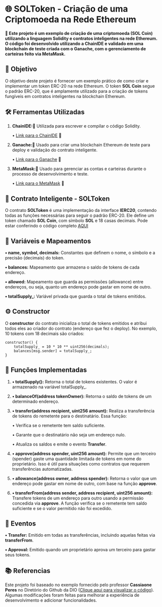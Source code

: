 # 🌐 SOLToken - Criação de uma Criptomoeda na Rede Ethereum

#### 🚀 Este projeto é um exemplo de criação de uma criptomoeda (SOL Coin) utilizando a linguagem Solidity e contratos inteligentes na rede Ethereum. O código foi desenvolvido utilizando a ChainIDE e validado em uma blockchain de teste criada com o Ganache, com o gerenciamento de carteiras feito via MetaMask.

## 🎯 Objetivo
O objetivo deste projeto é fornecer um exemplo prático de como criar e implementar um token ERC-20 na rede Ethereum. O token **SOL Coin** segue o padrão ERC-20, que é amplamente utilizado para a criação de tokens fungíveis em contratos inteligentes na blockchain Ethereum.

## 🛠 Ferramentas Utilizadas
1. **ChainIDE:📝** Utilizada para escrever e compilar o código Solidity.

    •  [Link para o ChainIDE](https://chainide.com/) 🔗

2. **Ganache:🍥** Usado para criar uma blockchain Ethereum de teste para deploy e validação do contrato inteligente.

    •  [Link para o Ganache](https://archive.trufflesuite.com/ganache/) 🔗

3. **MetaMask:🦊** Usado para gerenciar as contas e carteiras durante o processo de desenvolvimento e teste.

    •  [Link para o MetaMask](https://metamask.io/) 🔗

## 📄 Contrato Inteligente - SOLToken

O contrato **SOLToken** é uma implementação da interface **IERC20**, contendo todas as funções necessárias para seguir o padrão ERC-20. Ele define um token chamado **SOL Coin**, com símbolo **SOL** e 18 casas decimais. Pode estar conferindo o código completo [AQUI](https://github.com/marceloansantos/Criando-uma-Criptomoeda-na-Rede-Ethereum_SOLToken/blob/main//codigo/SOLToken.sol)

## 🔑 Variáveis e Mapeamentos

**•  name, symbol, decimals:** Constantes que definem o nome, o símbolo e a precisão (decimais) do token.

**• balances:** Mapeamento que armazena o saldo de tokens de cada endereço.

**•  allowed:** Mapeamento que guarda as permissões (allowance) entre endereços, ou seja, quanto um endereço pode gastar em nome de outro.

**•  totalSupply_:** Variável privada que guarda o total de tokens emitidos.

## ⚙️ Constructor

O **constructor** do contrato inicializa o total de tokens emitidos e atribui todos eles ao criador do contrato (endereço que fez o deploy). No exemplo, 10 tokens com 18 decimais são criados:

```
constructor() {
    totalSupply_ = 10 * 10 ** uint256(decimals);
    balances[msg.sender] = totalSupply_;
}
```

## 📝 Funções Implementadas

1. **•  totalSupply():** Retorna o total de tokens existentes. O valor é armazenado na variável totalSupply_.

2. **•  balanceOf(address tokenOwner):** Retorna o saldo de tokens de um determinado endereço.

3. **•  transfer(address recipient, uint256 amount):** Realiza a transferência de tokens do remetente para o destinatário. Essa função:

    •  Verifica se o remetente tem saldo suficiente.

    •  Garante que o destinatário não seja um endereço nulo.

    •  Atualiza os saldos e emite o evento **Transfer**.

4. **•  approve(address spender, uint256 amount):** Permite que um terceiro (spender) gaste uma quantidade limitada de tokens em nome do proprietário. Isso é útil para situações como contratos que requerem transferências automatizadas.

5. **•  allowance(address owner, address spender):** Retorna o valor que um endereço pode gastar em nome de outro, com base na função **approve**.

6. **•  transferFrom(address sender, address recipient, uint256 amount):** Transfere tokens de um endereço para outro usando a permissão concedida via **approve**. A função verifica se o remetente tem saldo suficiente e se o valor permitido não foi excedido.

## 📢 Eventos

**•  Transfer:** Emitido em todas as transferências, incluindo aquelas feitas via **transferFrom**.

**•  Approval:** Emitido quando um proprietário aprova um terceiro para gastar seus tokens.

## 📚 Referencias

Este projeto foi baseado no exemplo fornecido pelo professor **Cassiaone Peres** no Diretório do Github da DIO ([Clique aqui para visualizar o código](https://github.com/digitalinnovationone/formacao-blockchain-dio/blob/main/Modulo%2003%20Desenvolvimento%20com%20Solidity/Curso%2002%20Desenvolvimento%20de%20Smart%20Contracts/Criando%20a%20sua%20primeira%20criptomoeda%20da%20Rede%20Ethereum/DIOToken.sol)). Algumas modificações foram feitas para melhorar a experiência de desenvolvimento e adicionar funcionalidades.